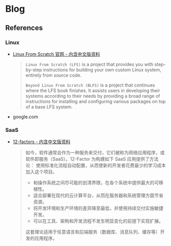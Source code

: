 # Blog

## References

### Linux

- [Linux From Scratch 官网 - 内含中文版资料](https://www.linuxfromscratch.org/)
  > `Linux From Scratch (LFS)` is a project that provides you with step-by-step instructions for building your own custom Linux system, entirely from source code.
  >
  > `Beyond Linux From Scratch (BLFS)` is a project that continues where the LFS book finishes. It assists users in developing their systems according to their needs by providing a broad range of instructions for installing and configuring various packages on top of a base LFS system.
- google.com

### SaaS

- [12-factors - 内含中文版资料](https://12factor.net/zh_cn/)
  > 如今，软件通常会作为一种服务来交付，它们被称为网络应用程序，或软件即服务（SaaS）。12-Factor 为构建如下 SaaS 应用提供了方法论：
  > 使用标准化流程自动配置，从而使新的开发者花费最少的学习成本加入这个项目。
  >
  > - 和操作系统之间尽可能的划清界限，在各个系统中提供最大的可移植性。
  > - 适合部署在现代的云计算平台，从而在服务器和系统管理方面节省资源。
  > - 将开发环境和生产环境的差异降至最低，并使用持续交付实施敏捷开发。
  > - 可以在工具、架构和开发流程不发生明显变化的前提下实现扩展。
  >
  > 这套理论适用于任意语言和后端服务（数据库、消息队列、缓存等）开发的应用程序。
